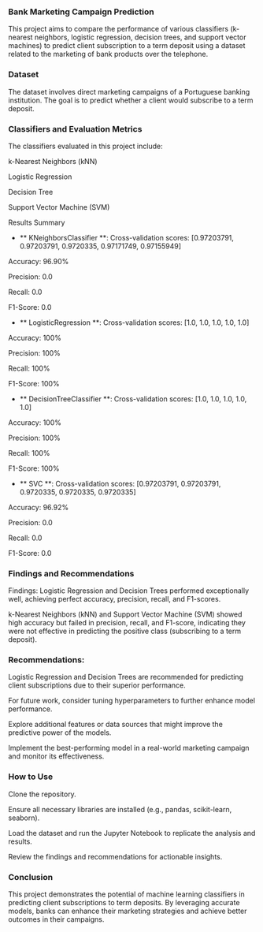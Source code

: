 ### Bank Marketing Campaign Prediction
This project aims to compare the performance of various classifiers (k-nearest neighbors, logistic regression, decision trees, and support vector machines) to predict client subscription to a term deposit using a dataset related to the marketing of bank products over the telephone.

### Dataset
The dataset involves direct marketing campaigns of a Portuguese banking institution. The goal is to predict whether a client would subscribe to a term deposit.

### Classifiers and Evaluation Metrics
The classifiers evaluated in this project include:

k-Nearest Neighbors (kNN)

Logistic Regression

Decision Tree

Support Vector Machine (SVM)

Results Summary
- ** KNeighborsClassifier **:
Cross-validation scores: [0.97203791, 0.97203791, 0.9720335, 0.97171749, 0.97155949]

Accuracy: 96.90%

Precision: 0.0

Recall: 0.0

F1-Score: 0.0

- ** LogisticRegression **:
Cross-validation scores: [1.0, 1.0, 1.0, 1.0, 1.0]

Accuracy: 100%

Precision: 100%

Recall: 100%

F1-Score: 100%

- ** DecisionTreeClassifier **:
Cross-validation scores: [1.0, 1.0, 1.0, 1.0, 1.0]

Accuracy: 100%

Precision: 100%

Recall: 100%

F1-Score: 100%

- ** SVC **:
Cross-validation scores: [0.97203791, 0.97203791, 0.9720335, 0.9720335, 0.9720335]

Accuracy: 96.92%

Precision: 0.0

Recall: 0.0

F1-Score: 0.0

### Findings and Recommendations
Findings:
Logistic Regression and Decision Trees performed exceptionally well, achieving perfect accuracy, precision, recall, and F1-scores.

k-Nearest Neighbors (kNN) and Support Vector Machine (SVM) showed high accuracy but failed in precision, recall, and F1-score, indicating they were not effective in predicting the positive class (subscribing to a term deposit).

### Recommendations:
Logistic Regression and Decision Trees are recommended for predicting client subscriptions due to their superior performance.

For future work, consider tuning hyperparameters to further enhance model performance.

Explore additional features or data sources that might improve the predictive power of the models.

Implement the best-performing model in a real-world marketing campaign and monitor its effectiveness.

### How to Use
Clone the repository.

Ensure all necessary libraries are installed (e.g., pandas, scikit-learn, seaborn).

Load the dataset and run the Jupyter Notebook to replicate the analysis and results.

Review the findings and recommendations for actionable insights.

### Conclusion
This project demonstrates the potential of machine learning classifiers in predicting client subscriptions to term deposits. By leveraging accurate models, banks can enhance their marketing strategies and achieve better outcomes in their campaigns.